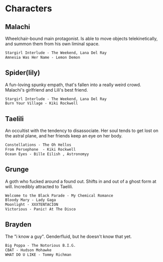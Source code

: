 # Characters
## Malachi
Wheelchair-bound main protagonist. Is able to move objects telekinetically, and summon them from his own liminal space.
```md unfold file:Playlist
Stargirl Interlude - The Weekend, Lana Del Ray
Amnesia Was Her Name - Lemon Demon
```
## Spider(lily)
A fun-loving spunky empath, that's fallen into a really weird crowd. Malachi's girlfriend and Lili's best friend.
```md unfold file:Playlist
Stargirl Interlude - The Weekend, Lana Del Ray
Burn Your Village - Kiki Rockwell
```
## Taelili
An occultist with the tendency to disassociate. Her soul tends to get lost on the astral plane, and her friends keep an eye on her body.
```md unfold file:Playlist
Constellations - The Oh Hellos
From Persephone  - Kiki Rockwell
Ocean Eyes - Bille Eilish , Astronomyy
```
## Grunge
A goth who fucked around a found out. Shifts in and out of a ghost form at will. Incredibly attracted to Taelili.
```md unfold file:Playlist
Welcome to the Black Parade - My Chemical Romance
Bloody Mary - Lady Gaga
Moonlight - XXXTENTACION
Victorious - Panic! At The Disco
```
## Brayden
The "i know a guy". Genderfluid, but he doesn't know that yet.
```md unfold file:Playlist
Big Poppa - The Notorious B.I.G.
CBAT - Hudson Mohawke
WHAT DO U LIKE - Tommy Richman
```